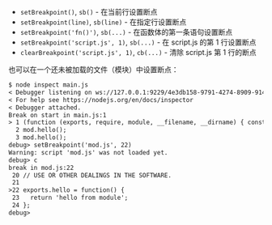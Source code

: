 
* `setBreakpoint()`, `sb()` - 在当前行设置断点
* `setBreakpoint(line)`, `sb(line)` - 在指定行设置断点
* `setBreakpoint('fn()')`, `sb(...)` - 在函数体的第一条语句设置断点
* `setBreakpoint('script.js', 1)`, `sb(...)` - 在 script.js 的第 1 行设置断点
* `clearBreakpoint('script.js', 1)`, `cb(...)` - 清除 script.js 第 1 行的断点

也可以在一个还未被加载的文件（模块）中设置断点：

```txt
$ node inspect main.js
< Debugger listening on ws://127.0.0.1:9229/4e3db158-9791-4274-8909-914f7facf3bd
< For help see https://nodejs.org/en/docs/inspector
< Debugger attached.
Break on start in main.js:1
> 1 (function (exports, require, module, __filename, __dirname) { const mod = require('./mod.js');
  2 mod.hello();
  3 mod.hello();
debug> setBreakpoint('mod.js', 22)
Warning: script 'mod.js' was not loaded yet.
debug> c
break in mod.js:22
 20 // USE OR OTHER DEALINGS IN THE SOFTWARE.
 21
>22 exports.hello = function() {
 23   return 'hello from module';
 24 };
debug>
```
